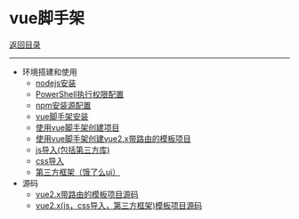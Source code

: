 # vue脚手架

[返回目录](/web/README.md)

---

- 环境搭建和使用
  - [nodejs安装](/web/vue-docs/vuecli/nodejs.md)
  - [PowerShell执行权限配置](/web/vue-docs/vuecli/PowerShell.md)
  - [npm安装源配置](/web/vue-docs/vuecli/nodejs-config.md)
  - [vue脚手架安装](/web/vue-docs/vuecli/vuecli-install.md)
  - [使用vue脚手架创建项目](/web/vue-docs/vuecli/vuecli-basic.md)
  - [使用vue脚手架创建vue2.x带路由的模板项目](/web/vue-docs/vuecli/vue2-router.md)
  - [js导入(包括第三方库)](/web/vue-docs/vuecli/vuecli-importjs.md)
  - [css导入](/web/vue-docs/vuecli/vuecli-importcss.md)
  - [第三方框架（饿了么ui）](/web/vue-docs/vuecli/vuecli-elementui.md)
- 源码
  - [vue2.x带路由的模板项目源码](/souces/vue2-router-template/)
  - [vue2.x(js，css导入，第三方框架)模板项目源码](/souces/vue2-template/)
